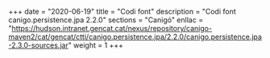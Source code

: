 +++
date        = "2020-06-19"
title       = "Codi font"
description = "Codi font canigo.persistence.jpa 2.2.0"
sections    = "Canigó"
enllac		= "https://hudson.intranet.gencat.cat/nexus/repository/canigo-maven2/cat/gencat/ctti/canigo.persistence.jpa/2.2.0/canigo.persistence.jpa-2.3.0-sources.jar"
weight		= 1
+++
